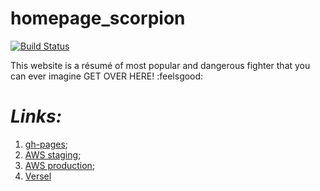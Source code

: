# homepage_scorpion
[![Build Status](https://travis-ci.com/FaustTheFirst/homepage_scorpion.svg?branch=main)](https://travis-ci.com/FaustTheFirst/homepage_scorpion)

This website is a résumé of most popular and dangerous fighter that you can ever imagine
GET OVER HERE!  :feelsgood:

# *Links:*
1. [gh-pages](https://faustthefirst.github.io/homepage_scorpion);
2. [AWS staging](http://bsawa-staging.s3-website.eu-north-1.amazonaws.com);
3. [AWS production](http://bsawa-production.s3-website.eu-north-1.amazonaws.com);
4. [Versel](https://homepage-scorpion.vercel.app/)
